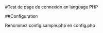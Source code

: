 #Test de page de connexion en language PHP  

##Configuration  

Renommez config.sample.php en config.php  